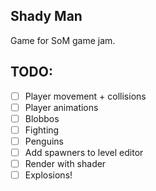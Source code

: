 ## Shady Man

Game for SoM game jam.

## TODO:
 - [ ] Player movement + collisions
 - [ ] Player animations
 - [ ] Blobbos
 - [ ] Fighting
 - [ ] Penguins
 - [ ] Add spawners to level editor
 - [ ] Render with shader
 - [ ] Explosions!